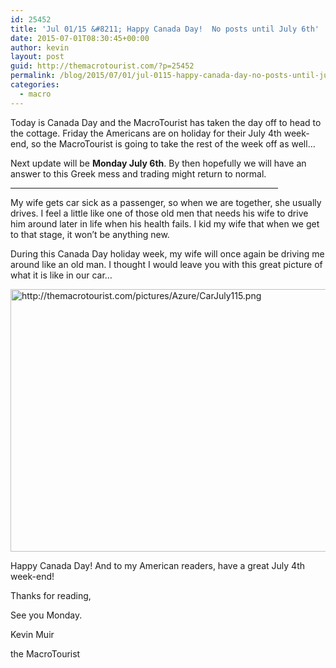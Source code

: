 ```yaml
---
id: 25452
title: 'Jul 01/15 &#8211; Happy Canada Day!  No posts until July 6th'
date: 2015-07-01T08:30:45+00:00
author: kevin
layout: post
guid: http://themacrotourist.com/?p=25452
permalink: /blog/2015/07/01/jul-0115-happy-canada-day-no-posts-until-july-6th/
categories:
  - macro
---
```

Today is Canada Day and the MacroTourist has taken the day off to head to the cottage. Friday the Americans are on holiday for their July 4th week-end, so the MacroTourist is going to take the rest of the week off as well&#8230;

Next update will be **Monday July 6th**. By then hopefully we will have an answer to this Greek mess and trading might return to normal.

<hr size="3" width="85%" />

My wife gets car sick as a passenger, so when we are together, she usually drives. I feel a little like one of those old men that needs his wife to drive him around later in life when his health fails. I kid my wife that when we get to that stage, it won&#8217;t be anything new.

During this Canada Day holiday week, my wife will once again be driving me around like an old man. I thought I would leave you with this great picture of what it is like in our car&#8230;


  <img src="http://themacrotourist.com/pictures/Azure/CarJuly115.png" style="margin:30px atuo;display:block;" alt="http://themacrotourist.com/pictures/Azure/CarJuly115.png" width="600" height="420">

Happy Canada Day! And to my American readers, have a great July 4th week-end!

Thanks for reading,
  
See you Monday.
  
Kevin Muir
  
the MacroTourist